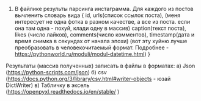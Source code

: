 1. В файлике результы парсинга инстаграмма. Для каждого из постов вычленить словарь вида {
     id,
     urls(список ссылок  поста), (меня интересует не одна фотка в разном качестве, а все из поста. если она там одна - похуй, клади одну в массив)
     caption(текст поста),
     likes (число лайков),
     comments(число комментов),
     timestamp(дата и время снимка в секундах от начала эпохи) (вот эту хуйню лучше преобразовать в человекочитаемый формат. Подробнее - https://pythonworld.ru/moduli/modul-datetime.html)
     }
     
Результаты (массив полученных) записать в файлы в форматах:
    а) Json (https://python-scripts.com/json)
    б) csv (https://docs.python.org/3/library/csv.html#writer-objects - юзай DictWriter)
    в) Табличку в эксель (https://openpyxl.readthedocs.io/en/stable/ )
